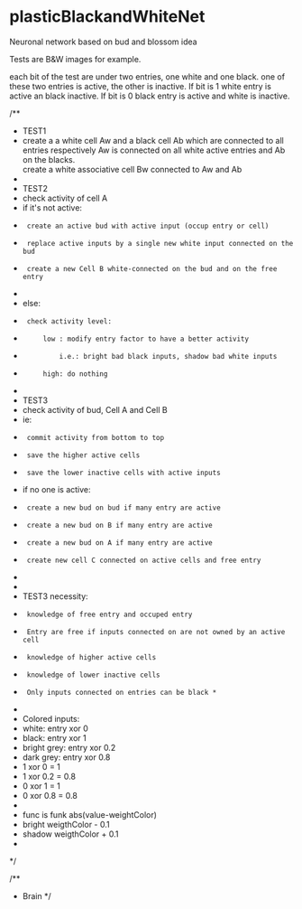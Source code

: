 plasticBlackandWhiteNet
=======================

Neuronal network based on bud and blossom idea

Tests are B&W images for example.

each bit of the test are under two entries, one white and one black.
one of these two entries is active, the other is inactive.
If bit is 1 white entry is active an black inactive.
If bit is 0 black entry is active and white is inactive.

/**
 *  TEST1
 *  create a a white cell Aw and a black cell Ab which are connected to all entries
	respectively Aw is connected on all white active entries and Ab on the blacks.	
	create a white associative cell Bw connected to Aw and Ab
 *
 *  TEST2
 *  check activity of cell A
 *  if it's not active:
 *      create an active bud with active input (occup entry or cell)
 *      replace active inputs by a single new white input connected on the bud
 *      create a new Cell B white-connected on the bud and on the free entry
 *
 *  else:
 *      check activity level:
 *          low : modify entry factor to have a better activity
 *              i.e.: bright bad black inputs, shadow bad white inputs
 *          high: do nothing
 *
 *  TEST3
 *  check activity of bud, Cell A and Cell B
 *  ie:
 *      commit activity from bottom to top
 *      save the higher active cells
 *      save the lower inactive cells with active inputs
 *  if no one is active:
 *      create a new bud on bud if many entry are active
 *      create a new bud on B if many entry are active
 *      create a new bud on A if many entry are active
 *      create new cell C connected on active cells and free entry
 *
 *
 *  TEST3 necessity:
 *      knowledge of free entry and occuped entry
 *      Entry are free if inputs connected on are not owned by an active cell
 *      knowledge of higher active cells
 *      knowledge of lower inactive cells
 *      Only inputs connected on entries can be black *

 *
 *  Colored inputs:
 *  white:        entry xor 0
 *  black:        entry xor 1
 *  bright grey:  entry xor 0.2
 *  dark grey:    entry xor 0.8
 *  1 xor 0 = 1
 *  1 xor 0.2 = 0.8
 *  0 xor 1 = 1
 *  0 xor 0.8 = 0.8
 *
 *  func is funk abs(value-weightColor)
 *  bright weigthColor - 0.1
 *  shadow weigthColor + 0.1
 *
 */

/**
* Brain
*/